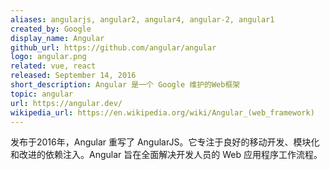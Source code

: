 ```yaml
---
aliases: angularjs, angular2, angular4, angular-2, angular1
created_by: Google
display_name: Angular
github_url: https://github.com/angular/angular
logo: angular.png
related: vue, react
released: September 14, 2016
short_description: Angular 是一个 Google 维护的Web框架
topic: angular
url: https://angular.dev/
wikipedia_url: https://en.wikipedia.org/wiki/Angular_(web_framework)
---
```

发布于2016年，Angular 重写了 AngularJS。它专注于良好的移动开发、模块化和改进的依赖注入。Angular 旨在全面解决开发人员的 Web 应用程序工作流程。
